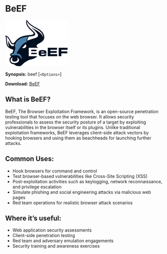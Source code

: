# BeEF

![BeEF Logo](../../../13-Personal/Images/logo.png)

**Synopsis:** beef [```<Options>```]

**Download:** [BeEF](https://github.com/beefproject/beef)

## What is BeEF?

BeEF, The Browser Exploitation Framework, is an open-source penetration testing tool that focuses on the web browser. It allows security professionals to assess the security posture of a target by exploiting vulnerabilities in the browser itself or its plugins. Unlike traditional exploitation frameworks, BeEF leverages client-side attack vectors by hooking browsers and using them as beachheads for launching further attacks.

## Common Uses: 
- Hook browsers for command and control
- Test browser-based vulnerabilities like Cross-Site Scripting (XSS)
- Post-exploitation activities such as keylogging, network reconnaissance, and privilege escalation
- Simulate phishing and social engineering attacks via malicious web pages
- Red team operations for realistic browser attack scenarios

## Where it’s useful:
- Web application security assessments
- Client-side penetration testing
- Red team and adversary emulation engagements
- Security training and awareness exercises